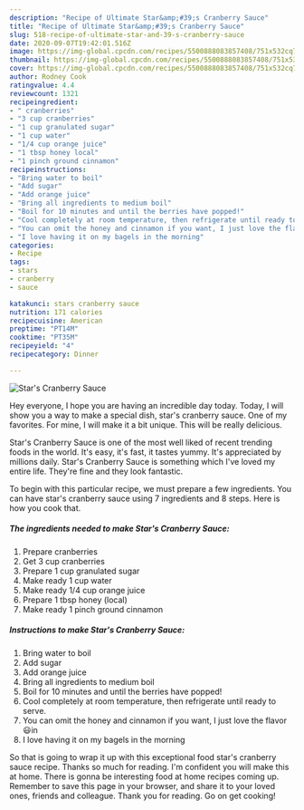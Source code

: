 ```yaml
---
description: "Recipe of Ultimate Star&amp;#39;s Cranberry Sauce"
title: "Recipe of Ultimate Star&amp;#39;s Cranberry Sauce"
slug: 518-recipe-of-ultimate-star-and-39-s-cranberry-sauce
date: 2020-09-07T19:42:01.516Z
image: https://img-global.cpcdn.com/recipes/5500888083857408/751x532cq70/stars-cranberry-sauce-recipe-main-photo.jpg
thumbnail: https://img-global.cpcdn.com/recipes/5500888083857408/751x532cq70/stars-cranberry-sauce-recipe-main-photo.jpg
cover: https://img-global.cpcdn.com/recipes/5500888083857408/751x532cq70/stars-cranberry-sauce-recipe-main-photo.jpg
author: Rodney Cook
ratingvalue: 4.4
reviewcount: 1321
recipeingredient:
- " cranberries"
- "3 cup cranberries"
- "1 cup granulated sugar"
- "1 cup water"
- "1/4 cup orange juice"
- "1 tbsp honey local"
- "1 pinch ground cinnamon"
recipeinstructions:
- "Bring water to boil"
- "Add sugar"
- "Add orange juice"
- "Bring all ingredients to medium boil"
- "Boil for 10 minutes and until the berries have popped!"
- "Cool completely at room temperature, then refrigerate until ready to serve."
- "You can omit the honey and cinnamon if you want, I just love the flavor 😃in"
- "I love having it on my bagels in the morning"
categories:
- Recipe
tags:
- stars
- cranberry
- sauce

katakunci: stars cranberry sauce 
nutrition: 171 calories
recipecuisine: American
preptime: "PT14M"
cooktime: "PT35M"
recipeyield: "4"
recipecategory: Dinner

---
```



![Star&#39;s Cranberry Sauce](https://img-global.cpcdn.com/recipes/5500888083857408/751x532cq70/stars-cranberry-sauce-recipe-main-photo.jpg)

Hey everyone, I hope you are having an incredible day today. Today, I will show you a way to make a special dish, star&#39;s cranberry sauce. One of my favorites. For mine, I will make it a bit unique. This will be really delicious.

Star&#39;s Cranberry Sauce is one of the most well liked of recent trending foods in the world. It's easy, it's fast, it tastes yummy. It's appreciated by millions daily. Star&#39;s Cranberry Sauce is something which I've loved my entire life. They're fine and they look fantastic.




To begin with this particular recipe, we must prepare a few ingredients. You can have star&#39;s cranberry sauce using 7 ingredients and 8 steps. Here is how you cook that.

<!--inarticleads1-->

##### The ingredients needed to make Star&#39;s Cranberry Sauce:

1. Prepare  cranberries
1. Get 3 cup cranberries
1. Prepare 1 cup granulated sugar
1. Make ready 1 cup water
1. Make ready 1/4 cup orange juice
1. Prepare 1 tbsp honey (local)
1. Make ready 1 pinch ground cinnamon




<!--inarticleads2-->

##### Instructions to make Star&#39;s Cranberry Sauce:

1. Bring water to boil
1. Add sugar
1. Add orange juice
1. Bring all ingredients to medium boil
1. Boil for 10 minutes and until the berries have popped!
1. Cool completely at room temperature, then refrigerate until ready to serve.
1. You can omit the honey and cinnamon if you want, I just love the flavor 😃in
1. I love having it on my bagels in the morning




So that is going to wrap it up with this exceptional food star&#39;s cranberry sauce recipe. Thanks so much for reading. I'm confident you will make this at home. There is gonna be interesting food at home recipes coming up. Remember to save this page in your browser, and share it to your loved ones, friends and colleague. Thank you for reading. Go on get cooking!
